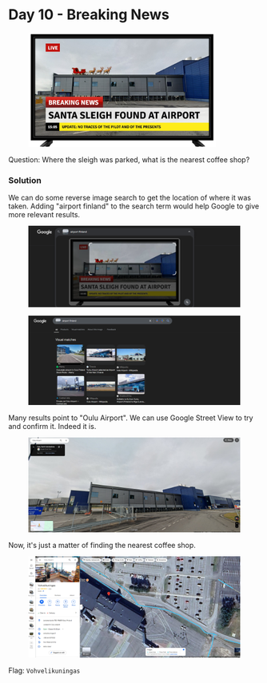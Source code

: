 # Day 10 - Breaking News

<figure><img src="../../../.gitbook/assets/Breaking_News_TV.png" alt="" width="375"><figcaption></figcaption></figure>

Question: Where the sleigh was parked, what is the nearest coffee shop?

### Solution

We can do some reverse image search to get the location of where it was taken. Adding "airport finland" to the search term would help Google to give more relevant results.

<figure><img src="../../../.gitbook/assets/image (2) (1) (1).png" alt=""><figcaption></figcaption></figure>

<figure><img src="../../../.gitbook/assets/image (1) (1) (1).png" alt=""><figcaption></figcaption></figure>

Many results point to "Oulu Airport". We can use Google Street View to try and confirm it. Indeed it is.

<figure><img src="../../../.gitbook/assets/image (3) (1) (1).png" alt=""><figcaption></figcaption></figure>

Now, it's just a matter of finding the nearest coffee shop.

<figure><img src="../../../.gitbook/assets/image (4) (1).png" alt=""><figcaption></figcaption></figure>

Flag: `Vohvelikuningas`
